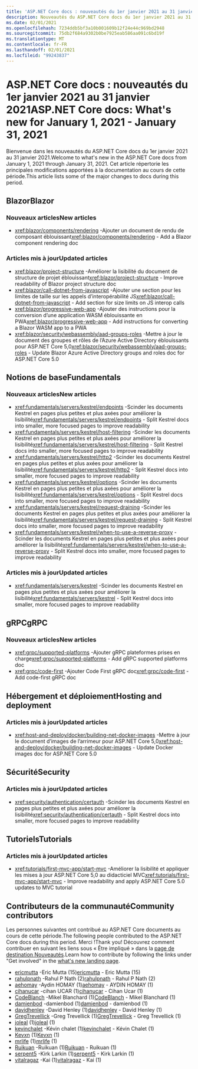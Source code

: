 ```yaml
---
title: 'ASP.NET Core docs : nouveautés du 1er janvier 2021 au 31 janvier 2021'
description: Nouveautés du ASP.NET Core docs du 1er janvier 2021 au 31 janvier 2021.
ms.date: 02/01/2021
ms.openlocfilehash: 7234ddb5bf3a10b001609b12f24e44c969bd2948
ms.sourcegitcommit: 75db2f684a9302b0be7925eab586aa091c6bd19f
ms.translationtype: MT
ms.contentlocale: fr-FR
ms.lasthandoff: 02/01/2021
ms.locfileid: "99243837"
---
```

# <a name="aspnet-core-docs-whats-new-for-january-1-2021---january-31-2021"></a><span data-ttu-id="1bfda-103">ASP.NET Core docs : nouveautés du 1er janvier 2021 au 31 janvier 2021</span><span class="sxs-lookup"><span data-stu-id="1bfda-103">ASP.NET Core docs: What's new for January 1, 2021 - January 31, 2021</span></span>

<span data-ttu-id="1bfda-104">Bienvenue dans les nouveautés du ASP.NET Core docs du 1er janvier 2021 au 31 janvier 2021.</span><span class="sxs-lookup"><span data-stu-id="1bfda-104">Welcome to what's new in the ASP.NET Core docs from January 1, 2021 through January 31, 2021.</span></span> <span data-ttu-id="1bfda-105">Cet article répertorie les principales modifications apportées à la documentation au cours de cette période.</span><span class="sxs-lookup"><span data-stu-id="1bfda-105">This article lists some of the major changes to docs during this period.</span></span>

## <a name="blazor"></a><span data-ttu-id="1bfda-106">Blazor</span><span class="sxs-lookup"><span data-stu-id="1bfda-106">Blazor</span></span>

### <a name="new-articles"></a><span data-ttu-id="1bfda-107">Nouveaux articles</span><span class="sxs-lookup"><span data-stu-id="1bfda-107">New articles</span></span>

- <span data-ttu-id="1bfda-108"><xref:blazor/components/rendering> -Ajouter un document de rendu de composant éblouissant</span><span class="sxs-lookup"><span data-stu-id="1bfda-108"><xref:blazor/components/rendering> - Add a Blazor component rendering doc</span></span>

### <a name="updated-articles"></a><span data-ttu-id="1bfda-109">Articles mis à jour</span><span class="sxs-lookup"><span data-stu-id="1bfda-109">Updated articles</span></span>

- <span data-ttu-id="1bfda-110"><xref:blazor/project-structure> -Améliorer la lisibilité du document de structure de projet éblouissant</span><span class="sxs-lookup"><span data-stu-id="1bfda-110"><xref:blazor/project-structure> - Improve readability of Blazor project structure doc</span></span>
- <span data-ttu-id="1bfda-111"><xref:blazor/call-dotnet-from-javascript> -Ajouter une section pour les limites de taille sur les appels d’interopérabilité JS</span><span class="sxs-lookup"><span data-stu-id="1bfda-111"><xref:blazor/call-dotnet-from-javascript> - Add section for size limits on JS interop calls</span></span>
- <span data-ttu-id="1bfda-112"><xref:blazor/progressive-web-app> -Ajouter des instructions pour la conversion d’une application WASM éblouissante en PWA</span><span class="sxs-lookup"><span data-stu-id="1bfda-112"><xref:blazor/progressive-web-app> - Add instructions for converting a Blazor WASM app to a PWA</span></span>
- <span data-ttu-id="1bfda-113"><xref:blazor/security/webassembly/aad-groups-roles> -Mettre à jour le document des groupes et rôles de l’Azure Active Directory éblouissants pour ASP.NET Core 5,0</span><span class="sxs-lookup"><span data-stu-id="1bfda-113"><xref:blazor/security/webassembly/aad-groups-roles> - Update Blazor Azure Active Directory groups and roles doc for ASP.NET Core 5.0</span></span>

## <a name="fundamentals"></a><span data-ttu-id="1bfda-114">Notions de base</span><span class="sxs-lookup"><span data-stu-id="1bfda-114">Fundamentals</span></span>

### <a name="new-articles"></a><span data-ttu-id="1bfda-115">Nouveaux articles</span><span class="sxs-lookup"><span data-stu-id="1bfda-115">New articles</span></span>

- <span data-ttu-id="1bfda-116"><xref:fundamentals/servers/kestrel/endpoints> -Scinder les documents Kestrel en pages plus petites et plus axées pour améliorer la lisibilité</span><span class="sxs-lookup"><span data-stu-id="1bfda-116"><xref:fundamentals/servers/kestrel/endpoints> - Split Kestrel docs into smaller, more focused pages to improve readability</span></span>
- <span data-ttu-id="1bfda-117"><xref:fundamentals/servers/kestrel/host-filtering> -Scinder les documents Kestrel en pages plus petites et plus axées pour améliorer la lisibilité</span><span class="sxs-lookup"><span data-stu-id="1bfda-117"><xref:fundamentals/servers/kestrel/host-filtering> - Split Kestrel docs into smaller, more focused pages to improve readability</span></span>
- <span data-ttu-id="1bfda-118"><xref:fundamentals/servers/kestrel/http2> -Scinder les documents Kestrel en pages plus petites et plus axées pour améliorer la lisibilité</span><span class="sxs-lookup"><span data-stu-id="1bfda-118"><xref:fundamentals/servers/kestrel/http2> - Split Kestrel docs into smaller, more focused pages to improve readability</span></span>
- <span data-ttu-id="1bfda-119"><xref:fundamentals/servers/kestrel/options> -Scinder les documents Kestrel en pages plus petites et plus axées pour améliorer la lisibilité</span><span class="sxs-lookup"><span data-stu-id="1bfda-119"><xref:fundamentals/servers/kestrel/options> - Split Kestrel docs into smaller, more focused pages to improve readability</span></span>
- <span data-ttu-id="1bfda-120"><xref:fundamentals/servers/kestrel/request-draining> -Scinder les documents Kestrel en pages plus petites et plus axées pour améliorer la lisibilité</span><span class="sxs-lookup"><span data-stu-id="1bfda-120"><xref:fundamentals/servers/kestrel/request-draining> - Split Kestrel docs into smaller, more focused pages to improve readability</span></span>
- <span data-ttu-id="1bfda-121"><xref:fundamentals/servers/kestrel/when-to-use-a-reverse-proxy> -Scinder les documents Kestrel en pages plus petites et plus axées pour améliorer la lisibilité</span><span class="sxs-lookup"><span data-stu-id="1bfda-121"><xref:fundamentals/servers/kestrel/when-to-use-a-reverse-proxy> - Split Kestrel docs into smaller, more focused pages to improve readability</span></span>

### <a name="updated-articles"></a><span data-ttu-id="1bfda-122">Articles mis à jour</span><span class="sxs-lookup"><span data-stu-id="1bfda-122">Updated articles</span></span>

- <span data-ttu-id="1bfda-123"><xref:fundamentals/servers/kestrel> -Scinder les documents Kestrel en pages plus petites et plus axées pour améliorer la lisibilité</span><span class="sxs-lookup"><span data-stu-id="1bfda-123"><xref:fundamentals/servers/kestrel> - Split Kestrel docs into smaller, more focused pages to improve readability</span></span>

## <a name="grpc"></a><span data-ttu-id="1bfda-124">gRPC</span><span class="sxs-lookup"><span data-stu-id="1bfda-124">gRPC</span></span>

### <a name="new-articles"></a><span data-ttu-id="1bfda-125">Nouveaux articles</span><span class="sxs-lookup"><span data-stu-id="1bfda-125">New articles</span></span>

- <span data-ttu-id="1bfda-126"><xref:grpc/supported-platforms> -Ajouter gRPC plateformes prises en charge</span><span class="sxs-lookup"><span data-stu-id="1bfda-126"><xref:grpc/supported-platforms> - Add gRPC supported platforms doc</span></span>
- <span data-ttu-id="1bfda-127"><xref:grpc/code-first> -Ajouter Code First gRPC doc</span><span class="sxs-lookup"><span data-stu-id="1bfda-127"><xref:grpc/code-first> - Add code-first gRPC doc</span></span>

## <a name="hosting-and-deployment"></a><span data-ttu-id="1bfda-128">Hébergement et déploiement</span><span class="sxs-lookup"><span data-stu-id="1bfda-128">Hosting and deployment</span></span>

### <a name="updated-articles"></a><span data-ttu-id="1bfda-129">Articles mis à jour</span><span class="sxs-lookup"><span data-stu-id="1bfda-129">Updated articles</span></span>

- <span data-ttu-id="1bfda-130"><xref:host-and-deploy/docker/building-net-docker-images> -Mettre à jour le document d’images de l’arrimeur pour ASP.NET Core 5,0</span><span class="sxs-lookup"><span data-stu-id="1bfda-130"><xref:host-and-deploy/docker/building-net-docker-images> - Update Docker images doc for ASP.NET Core 5.0</span></span>

## <a name="security"></a><span data-ttu-id="1bfda-131">Sécurité</span><span class="sxs-lookup"><span data-stu-id="1bfda-131">Security</span></span>

### <a name="updated-articles"></a><span data-ttu-id="1bfda-132">Articles mis à jour</span><span class="sxs-lookup"><span data-stu-id="1bfda-132">Updated articles</span></span>

- <span data-ttu-id="1bfda-133"><xref:security/authentication/certauth> -Scinder les documents Kestrel en pages plus petites et plus axées pour améliorer la lisibilité</span><span class="sxs-lookup"><span data-stu-id="1bfda-133"><xref:security/authentication/certauth> - Split Kestrel docs into smaller, more focused pages to improve readability</span></span>

## <a name="tutorials"></a><span data-ttu-id="1bfda-134">Tutoriels</span><span class="sxs-lookup"><span data-stu-id="1bfda-134">Tutorials</span></span>

### <a name="updated-articles"></a><span data-ttu-id="1bfda-135">Articles mis à jour</span><span class="sxs-lookup"><span data-stu-id="1bfda-135">Updated articles</span></span>

- <span data-ttu-id="1bfda-136"><xref:tutorials/first-mvc-app/start-mvc> -Améliorer la lisibilité et appliquer les mises à jour ASP.NET Core 5,0 au didacticiel MVC</span><span class="sxs-lookup"><span data-stu-id="1bfda-136"><xref:tutorials/first-mvc-app/start-mvc> - Improve readability and apply ASP.NET Core 5.0 updates to MVC tutorial</span></span>

## <a name="community-contributors"></a><span data-ttu-id="1bfda-137">Contributeurs de la communauté</span><span class="sxs-lookup"><span data-stu-id="1bfda-137">Community contributors</span></span>

<span data-ttu-id="1bfda-138">Les personnes suivantes ont contribué au ASP.NET Core documents au cours de cette période.</span><span class="sxs-lookup"><span data-stu-id="1bfda-138">The following people contributed to the ASP.NET Core docs during this period.</span></span> <span data-ttu-id="1bfda-139">Merci !</span><span class="sxs-lookup"><span data-stu-id="1bfda-139">Thank you!</span></span> <span data-ttu-id="1bfda-140">Découvrez comment contribuer en suivant les liens sous « Être impliqué » dans la [page de destination Nouveautés](index.yml).</span><span class="sxs-lookup"><span data-stu-id="1bfda-140">Learn how to contribute by following the links under "Get involved" in the [what's new landing page](index.yml).</span></span>

- <span data-ttu-id="1bfda-141">[ericmutta](https://github.com/ericmutta) -Eric Mutta (15)</span><span class="sxs-lookup"><span data-stu-id="1bfda-141">[ericmutta](https://github.com/ericmutta) - Eric Mutta (15)</span></span>
- <span data-ttu-id="1bfda-142">[rahulpnath](https://github.com/rahulpnath) -Rahul P Nath (2)</span><span class="sxs-lookup"><span data-stu-id="1bfda-142">[rahulpnath](https://github.com/rahulpnath) - Rahul P Nath (2)</span></span>
- <span data-ttu-id="1bfda-143">[aehomay](https://github.com/aehomay) -Aydin HOMAY (1)</span><span class="sxs-lookup"><span data-stu-id="1bfda-143">[aehomay](https://github.com/aehomay) - AYDIN HOMAY (1)</span></span>
- <span data-ttu-id="1bfda-144">[cihanucar](https://github.com/cihanucar) -cihan UCAR (1)</span><span class="sxs-lookup"><span data-stu-id="1bfda-144">[cihanucar](https://github.com/cihanucar) - Cihan Ucar (1)</span></span>
- <span data-ttu-id="1bfda-145">[CodeBlanch](https://github.com/CodeBlanch) -Mikel Blanchard (1)</span><span class="sxs-lookup"><span data-stu-id="1bfda-145">[CodeBlanch](https://github.com/CodeBlanch) - Mikel Blanchard (1)</span></span>
- <span data-ttu-id="1bfda-146">[damienbod](https://github.com/damienbod) -damienbod (1)</span><span class="sxs-lookup"><span data-stu-id="1bfda-146">[damienbod](https://github.com/damienbod) - damienbod (1)</span></span>
- <span data-ttu-id="1bfda-147">[davidhenley](https://github.com/davidhenley) -David Henley (1)</span><span class="sxs-lookup"><span data-stu-id="1bfda-147">[davidhenley](https://github.com/davidhenley) - David Henley (1)</span></span>
- <span data-ttu-id="1bfda-148">[GregTrevellick](https://github.com/GregTrevellick) -Greg Trevellick (1)</span><span class="sxs-lookup"><span data-stu-id="1bfda-148">[GregTrevellick](https://github.com/GregTrevellick) - Greg Trevellick (1)</span></span>
- <span data-ttu-id="1bfda-149">[joleal](https://github.com/joleal) (1)</span><span class="sxs-lookup"><span data-stu-id="1bfda-149">[joleal](https://github.com/joleal) (1)</span></span>
- <span data-ttu-id="1bfda-150">[kevinchalet](https://github.com/kevinchalet) -Kévin chalet (1)</span><span class="sxs-lookup"><span data-stu-id="1bfda-150">[kevinchalet](https://github.com/kevinchalet) - Kévin Chalet (1)</span></span>
- <span data-ttu-id="1bfda-151">[Kevxn](https://github.com/Kevxn) (1)</span><span class="sxs-lookup"><span data-stu-id="1bfda-151">[Kevxn](https://github.com/Kevxn) (1)</span></span>
- <span data-ttu-id="1bfda-152">[mrlife](https://github.com/mrlife) (1)</span><span class="sxs-lookup"><span data-stu-id="1bfda-152">[mrlife](https://github.com/mrlife) (1)</span></span>
- <span data-ttu-id="1bfda-153">[Ruikuan](https://github.com/Ruikuan) -Ruikuan (1)</span><span class="sxs-lookup"><span data-stu-id="1bfda-153">[Ruikuan](https://github.com/Ruikuan) - Ruikuan (1)</span></span>
- <span data-ttu-id="1bfda-154">[serpent5](https://github.com/serpent5) -Kirk Larkin (1)</span><span class="sxs-lookup"><span data-stu-id="1bfda-154">[serpent5](https://github.com/serpent5) - Kirk Larkin (1)</span></span>
- <span data-ttu-id="1bfda-155">[vitalragaz](https://github.com/vitalragaz) -Kai (1)</span><span class="sxs-lookup"><span data-stu-id="1bfda-155">[vitalragaz](https://github.com/vitalragaz) - Kai (1)</span></span>
